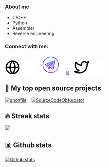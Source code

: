 ### About me

- C/C++
- Python
- Assembler
- Reverse engineering

### Connect with me:

[![website](./img/globe-light.svg)](https://nexan.pro#gh-light-mode-only)
[![website](./img/globe-dark.svg)](https://nexan.pro#gh-dark-mode-only)
&nbsp;&nbsp; 
[![website](./img/telegram-app.svg)](https://t.me/nexan_pro)
&nbsp;&nbsp;
<img src="./img/protonmail.svg" width=2.6% height=2.6%>
&nbsp;&nbsp;
[![website](./img/twitter-light.svg)](https://twitter.com/0x000N3X4N#gh-light-mode-only)
[![website](./img/twitter-dark.svg)](https://twitter.com/0x000N3X4N#gh-dark-mode-only)

## 📘 My top open source projects

<p align="left">
  <a href="https://github.com/0x000N3X4N/anonfile"><img width="500" src="https://github-readme-stats-nu-ebon.vercel.app/api/pin/?username=0x000N3X4N&repo=anonfile&theme=nightowl&bg_color=1F222E&title_color=F85D7F&hide_border=true&icon_color=F8D866&show_icons=false" alt="anonfile"></a>
  &nbsp;&nbsp;
  <a href="https://github.com/0x000N3X4N/SourceCodeObfuscator"><img width="500" src="https://github-readme-stats-nu-ebon.vercel.app/api/pin/?username=0x000N3X4N&repo=SourceCodeObfuscator&theme=nightowl&bg_color=1F222E&title_color=F85D7F&hide_border=true&icon_color=F8D866&show_icons=false" alt="SourceCodeObfuscator"></a>
  </p>

## 🔥 Streak stats
<a href="https://nexan.pro">
  <img src="https://github-readme-streak-stats.herokuapp.com/?user=0x000N3X4N&theme=buefy-dark" />
</a>
<br/>

## 📊 Github stats
[![Github stats](https://github-readme-stats-nu-ebon.vercel.app/api?username=0x000N3X4N&show_icons=true&theme=nightowl)](https://github.com/0x000N3X4N/github-readme-stats2)


<!--
**0x000N3X4N/0x000N3X4N** is a ✨ _special_ ✨ repository because its `README.md` (this file) appears on your GitHub profile.

Here are some ideas to get you started:

- 🔭 I’m currently working on ...
- 🌱 I’m currently learning ...
- 👯 I’m looking to collaborate on ...
- 🤔 I’m looking for help with ...
- 💬 Ask me about ...
- 📫 How to reach me: ...
- 😄 Pronouns: ...
- ⚡ Fun fact: ...
-->
